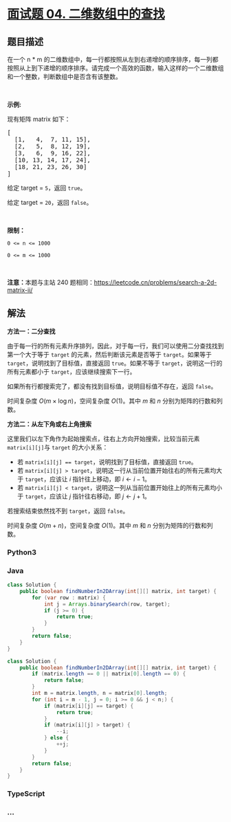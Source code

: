 # [面试题 04. 二维数组中的查找](https://leetcode.cn/problems/er-wei-shu-zu-zhong-de-cha-zhao-lcof/)

## 题目描述

<p>在一个 n * m 的二维数组中，每一行都按照从左到右递增的顺序排序，每一列都按照从上到下递增的顺序排序。请完成一个高效的函数，输入这样的一个二维数组和一个整数，判断数组中是否含有该整数。</p>

<p> </p>

<p><strong>示例:</strong></p>

<p>现有矩阵 matrix 如下：</p>

<pre>
[
  [1,   4,  7, 11, 15],
  [2,   5,  8, 12, 19],
  [3,   6,  9, 16, 22],
  [10, 13, 14, 17, 24],
  [18, 21, 23, 26, 30]
]
</pre>

<p>给定 target = <code>5</code>，返回 <code>true</code>。</p>

<p>给定 target = <code>20</code>，返回 <code>false</code>。</p>

<p> </p>

<p><strong>限制：</strong></p>

<p><code>0 <= n <= 1000</code></p>

<p><code>0 <= m <= 1000</code></p>

<p> </p>

<p><strong>注意：</strong>本题与主站 240 题相同：<a href="https://leetcode.cn/problems/search-a-2d-matrix-ii/">https://leetcode.cn/problems/search-a-2d-matrix-ii/</a></p>

## 解法

**方法一：二分查找**

由于每一行的所有元素升序排列，因此，对于每一行，我们可以使用二分查找找到第一个大于等于 `target` 的元素，然后判断该元素是否等于 `target`。如果等于 `target`，说明找到了目标值，直接返回 `true`。如果不等于 `target`，说明这一行的所有元素都小于 `target`，应该继续搜索下一行。

如果所有行都搜索完了，都没有找到目标值，说明目标值不存在，返回 `false`。

时间复杂度 $O(m \times \log n)$，空间复杂度 $O(1)$。其中 $m$ 和 $n$ 分别为矩阵的行数和列数。

**方法二：从左下角或右上角搜索**

这里我们以左下角作为起始搜索点，往右上方向开始搜索，比较当前元素 `matrix[i][j]`与 `target` 的大小关系：

-   若 `matrix[i][j] == target`，说明找到了目标值，直接返回 `true`。
-   若 `matrix[i][j] > target`，说明这一行从当前位置开始往右的所有元素均大于 `target`，应该让 $i$ 指针往上移动，即 $i \leftarrow i - 1$。
-   若 `matrix[i][j] < target`，说明这一列从当前位置开始往上的所有元素均小于 `target`，应该让 $j$ 指针往右移动，即 $j \leftarrow j + 1$。

若搜索结束依然找不到 `target`，返回 `false`。

时间复杂度 $O(m + n)$，空间复杂度 $O(1)$。其中 $m$ 和 $n$ 分别为矩阵的行数和列数。

<!-- tabs:start -->

### **Python3**





### **Java**

```java
class Solution {
    public boolean findNumberIn2DArray(int[][] matrix, int target) {
        for (var row : matrix) {
            int j = Arrays.binarySearch(row, target);
            if (j >= 0) {
                return true;
            }
        }
        return false;
    }
}
```

```java
class Solution {
    public boolean findNumberIn2DArray(int[][] matrix, int target) {
        if (matrix.length == 0 || matrix[0].length == 0) {
            return false;
        }
        int m = matrix.length, n = matrix[0].length;
        for (int i = m - 1, j = 0; i >= 0 && j < n;) {
            if (matrix[i][j] == target) {
                return true;
            }
            if (matrix[i][j] > target) {
                --i;
            } else {
                ++j;
            }
        }
        return false;
    }
}
```

















### **TypeScript**











### **...**

```

```


